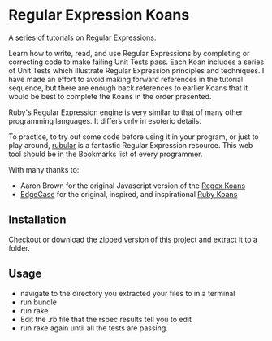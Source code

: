 Regular Expression Koans
========================

A series of tutorials on Regular Expressions.

Learn how to write, read, and use Regular Expressions by completing or correcting
code to make failing Unit Tests pass. Each Koan includes a series of Unit Tests
which illustrate Regular Expression principles and techniques. I have made an effort
to avoid making forward references in the tutorial sequence, but there are enough
back references to earlier Koans that it would be best to complete the Koans in
the order presented.

Ruby's Regular Expression engine is very similar to that of many other
programming languages. It differs only in esoteric details.

To practice, to try out some code before using it in your program, or just to play around,
[rubular](http://rubular.com) is a fantastic Regular Expression resource.  This web tool should be in the Bookmarks list of every programmer.

With many thanks to:
*  Aaron Brown for the original Javascript version of the [Regex Koans](https://github.com/frenchroasted/RegexKoans)
*  [EdgeCase](http://edgecase.com/) for the original, inspired, and inspirational [Ruby Koans](http://rubykoans.com/)

Installation
------------

Checkout or download the zipped version of this project and extract it to a folder.

Usage
-----
* navigate to the directory you extracted your files to in a terminal
* run bundle
* run rake
* Edit the .rb file that the rspec results tell you to edit
* run rake again until all the tests are passing.